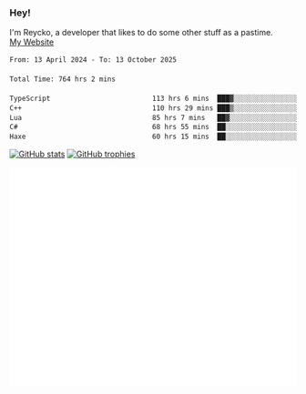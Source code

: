 ### Hey!
I'm Reycko, a developer that likes to do some other stuff as a pastime.  
[My Website](https://www.reycko.xyz/)

<!--START_SECTION:wakasection-->

```txt
From: 13 April 2024 - To: 13 October 2025

Total Time: 764 hrs 2 mins

TypeScript                         113 hrs 6 mins  ███▓░░░░░░░░░░░░░░░░░░░░░   14.12 %
C++                                110 hrs 29 mins ███▒░░░░░░░░░░░░░░░░░░░░░   13.79 %
Lua                                85 hrs 7 mins   ██▓░░░░░░░░░░░░░░░░░░░░░░   10.63 %
C#                                 68 hrs 55 mins  ██░░░░░░░░░░░░░░░░░░░░░░░   08.60 %
Haxe                               60 hrs 15 mins  ██░░░░░░░░░░░░░░░░░░░░░░░   07.52 %
```

<!--END_SECTION:wakasection-->

[![GitHub stats](https://github-readme-stats.vercel.app/api?username=Reycko&show_icons=true&theme=merko&hide_title=true&count_private=true)](https://github.com/anuraghazra/github-readme-stats)
[![GitHub trophies](https://github-profile-trophy.vercel.app/?username=reycko&theme=darkhub)](https://github.com/ryo-ma/github-profile-trophy)

![Metrics](/github-metrics.svg)
